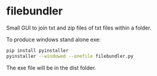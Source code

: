 # filebundler

Small GUI to join txt and zip files of txt files within a folder.

To produce windows stand alone exe:

```bash
pip install pyinstaller
pyinstaller --windowed --onefile filebundler.py
```

The exe file will be in the dist folder.
